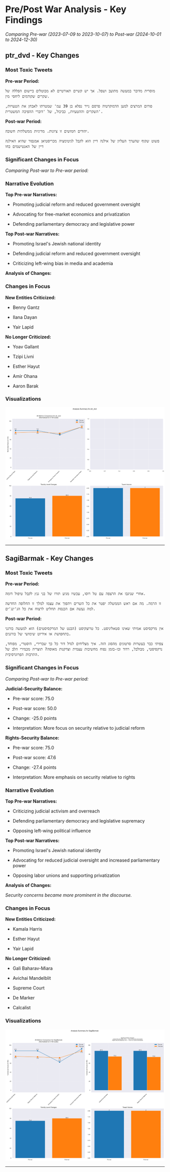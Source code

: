 # Pre/Post War Analysis - Key Findings

*Comparing Pre-war (2023-07-09 to 2023-10-07) to Post-war (2024-10-01 to 2024-12-30)*



## ptr_dvd - Key Changes


### Most Toxic Tweets


**Pre-war Period:**

```
מוסרית מדובר במעשה מתועב ושפל. אך יש קשיים תאורטיים לא מבוטלים ביישום הפללה של שקרים שקודמים ליחסי מין.
```

```
פורום המרצים למען הדמוקרטיה פרסם נייר נפלא בן 39 עמ' שמטרתו לאבחן את הטעויות, השקרים וההטעיות, כביכול, של 'דוברי ההפיכה המשטרית'.
```


**Post-war Period:**

```
יהודים חמושים זו ציונות. מדיניות ממשלתית חשובה.
```

```
פשוט שקוף שהערך העליון של אילנה דיין הוא לקבל לגיטימציה מכריסטיאן אמנפור שהיא האילנה דיין של האנטישמים בחו
```


### Significant Changes in Focus

*Comparing Post-war to Pre-war period:*



### Narrative Evolution

**Top Pre-war Narratives:**

- Promoting judicial reform and reduced government oversight

- Advocating for free-market economics and privatization

- Defending parliamentary democracy and legislative power


**Top Post-war Narratives:**

- Promoting Israel's Jewish national identity

- Defending judicial reform and reduced government oversight

- Criticizing left-wing bias in media and academia


**Analysis of Changes:**


### Changes in Focus


**New Entities Criticized:**

- Benny Gantz

- Ilana Dayan

- Yair Lapid


**No Longer Criticized:**

- Yoav Gallant

- Tzipi Livni

- Esther Hayut

- Amir Ohana

- Aaron Barak


### Visualizations

![Analysis Summary for ptr_dvd](data\user_analysis\analysis_ptr_dvd_20250112_170901.png)


---


## SagiBarmak - Key Changes


### Most Toxic Tweets


**Pre-war Period:**

```
אחרי שניגבו את הרצפה עם טל רוסו, עכשיו מגיע תורו של בני גנץ לקבל טיפול דומה.
```

```
זו הרמה. מה אם ראש הממשלה יפטר את כל השרים ויהפוך את עצמו למלך זו החלופה החדשה למה נעשה אם הכנסת תחליט לרצוח את כל הג'ינג'ים.
```


**Post-war Period:**

```
אין מרקסיסט אמיתי שאינו סטאליניסט. כל טרוצקיסט (הבנט של המרקסיסטים) הוא למעשה בורגני בתחפושת או אידיוט שימושי של בורגנים.
```

```
צפיתי כבר בעשרות סרטונים מהסוג הזה. איך מצליחים לגדל דור כל כך שברירי, היסטרי, מפוחד, נרקסיסטי, מבולבל, רדוד ובו-בזמן נפוח מחשיבות עצמית וצדקנות מאוסה? תוצריה מכמירי הלב של התרבות הפרוגרסיבית.
```


### Significant Changes in Focus

*Comparing Post-war to Pre-war period:*


**Judicial-Security Balance:**

- Pre-war score: 75.0

- Post-war score: 50.0

- Change: -25.0 points

- Interpretation: More focus on security relative to judicial reform


**Rights-Security Balance:**

- Pre-war score: 75.0

- Post-war score: 47.6

- Change: -27.4 points

- Interpretation: More emphasis on security relative to rights



### Narrative Evolution

**Top Pre-war Narratives:**

- Criticizing judicial activism and overreach

- Defending parliamentary democracy and legislative supremacy

- Opposing left-wing political influence


**Top Post-war Narratives:**

- Promoting Israel's Jewish national identity

- Advocating for reduced judicial oversight and increased parliamentary power

- Opposing labor unions and supporting privatization


**Analysis of Changes:**

*Security concerns became more prominent in the discourse.*



### Changes in Focus


**New Entities Criticized:**

- Kamala Harris

- Esther Hayut

- Yair Lapid


**No Longer Criticized:**

- Gali Baharav-Miara

- Avichai Mandelblit

- Supreme Court

- De Marker

- Calcalist


### Visualizations

![Analysis Summary for SagiBarmak](data\user_analysis\analysis_SagiBarmak_20250112_170903.png)


---
